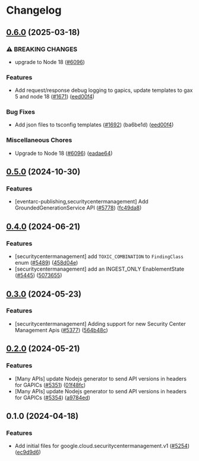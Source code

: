 # Changelog

## [0.6.0](https://github.com/googleapis/google-cloud-node/compare/securitycentermanagement-v0.5.0...securitycentermanagement-v0.6.0) (2025-03-18)


### ⚠ BREAKING CHANGES

* upgrade to Node 18 ([#6096](https://github.com/googleapis/google-cloud-node/issues/6096))

### Features

* Add request/response debug logging to gapics, update templates to gax 5 and node 18 ([#1671](https://github.com/googleapis/google-cloud-node/issues/1671)) ([eed00f4](https://github.com/googleapis/google-cloud-node/commit/eed00f4e4de22392db3a440a20486c3eeb9d33a6))


### Bug Fixes

* Add json files to tsconfig templates ([#1692](https://github.com/googleapis/google-cloud-node/issues/1692)) (ba6be1d) ([eed00f4](https://github.com/googleapis/google-cloud-node/commit/eed00f4e4de22392db3a440a20486c3eeb9d33a6))


### Miscellaneous Chores

* Upgrade to Node 18 ([#6096](https://github.com/googleapis/google-cloud-node/issues/6096)) ([eadae64](https://github.com/googleapis/google-cloud-node/commit/eadae64d54e07aa2c65097ea52e65008d4e87436))

## [0.5.0](https://github.com/googleapis/google-cloud-node/compare/securitycentermanagement-v0.4.0...securitycentermanagement-v0.5.0) (2024-10-30)


### Features

* [eventarc-publishing,securitycentermanagement] Add GroundedGenerationService API ([#5778](https://github.com/googleapis/google-cloud-node/issues/5778)) ([fc49da8](https://github.com/googleapis/google-cloud-node/commit/fc49da87f341638232166e80adce38d8108461a9))

## [0.4.0](https://github.com/googleapis/google-cloud-node/compare/securitycentermanagement-v0.3.0...securitycentermanagement-v0.4.0) (2024-06-21)


### Features

* [securitycentermanagement] add `TOXIC_COMBINATION` to `FindingClass` enum ([#5489](https://github.com/googleapis/google-cloud-node/issues/5489)) ([458d04e](https://github.com/googleapis/google-cloud-node/commit/458d04e25c339b4bce483f2535e86af8b323f169))
* [securitycentermanagement] add an INGEST_ONLY EnablementState ([#5445](https://github.com/googleapis/google-cloud-node/issues/5445)) ([5073655](https://github.com/googleapis/google-cloud-node/commit/50736554b0433c16534e771d6673dffe3efac7c9))

## [0.3.0](https://github.com/googleapis/google-cloud-node/compare/securitycentermanagement-v0.2.0...securitycentermanagement-v0.3.0) (2024-05-23)


### Features

* [securitycentermanagement] Adding support for new Security Center Management Apis ([#5377](https://github.com/googleapis/google-cloud-node/issues/5377)) ([564b48c](https://github.com/googleapis/google-cloud-node/commit/564b48ca4048a96e3f3ca37085e8712fa63aa1c8))

## [0.2.0](https://github.com/googleapis/google-cloud-node/compare/securitycentermanagement-v0.1.0...securitycentermanagement-v0.2.0) (2024-05-21)


### Features

* [Many APIs] update Nodejs generator to send API versions in headers for GAPICs ([#5351](https://github.com/googleapis/google-cloud-node/issues/5351)) ([01f48fc](https://github.com/googleapis/google-cloud-node/commit/01f48fce63ec4ddf801d59ee2b8c0db9f6fb8372))
* [Many APIs] update Nodejs generator to send API versions in headers for GAPICs ([#5354](https://github.com/googleapis/google-cloud-node/issues/5354)) ([a9784ed](https://github.com/googleapis/google-cloud-node/commit/a9784ed3db6ee96d171762308bbbcd57390b6866))

## 0.1.0 (2024-04-18)


### Features

* Add initial files for google.cloud.securitycentermanagement.v1 ([#5254](https://github.com/googleapis/google-cloud-node/issues/5254)) ([ec9d9d6](https://github.com/googleapis/google-cloud-node/commit/ec9d9d68e5329593ce8cd6a19fe0b3acd44427c2))

